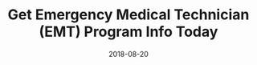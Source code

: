 ---
path: "/programs/l/"
scramble: "FA5E9AC3"
date: "2018-08-20"
title: "Get Emergency Medical Technician (EMT) Program Info Today"
content: ""
components: "{'ads':0,'lrform':1}"
action: "Fill out our 1-minute form!"
areaOfStudy: "75346615"
concentration: "CBC6CF94"
collegeId: ""
headerText: ""
introText: ""
buttonText: ""
submitButtonText: ""
theme: "ce-sem-programs"
launchInLightbox: "FALSE"
template: ""
aosName: "medical"
conName: ""
---